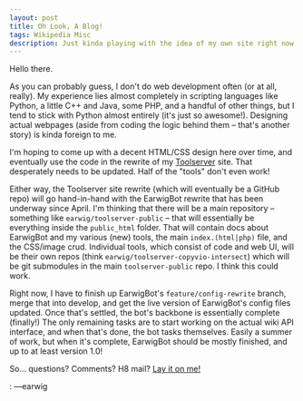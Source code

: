 ```yaml
---
layout: post
title: Oh Look, A Blog!
tags: Wikipedia Misc
description: Just kinda playing with the idea of my own site right now
---
```


Hello there.

As you can probably guess, I don't do web development often (or at all,
really). My experience lies almost completely in scripting languages like
Python, a little C++ and Java, some PHP, and a handful of other things, but I
tend to stick with Python almost entirely (it's just so awesome!). Designing
actual webpages (aside from coding the logic behind them &ndash; that's another
story) is kinda foreign to me.

I'm hoping to come up with a decent HTML/CSS design here over time, and
eventually use the code in the rewrite of my
[Toolserver](http://toolserver.org/~earwig) site. That desperately needs to be
updated. Half of the "tools" don't even work!

Either way, the Toolserver site rewrite (which will eventually be a GitHub
repo) will go hand-in-hand with the EarwigBot rewrite that has been underway
since April. I'm thinking that there will be a main repository &ndash;
something like `earwig/toolserver-public` &ndash; that will essentially be
everything inside the `public_html` folder. That will contain docs about
EarwigBot and my various (new) tools, the main `index.(html|php)` file, and the
CSS/image crud. Individual tools, which consist of code and web UI, will be
their own repos (think `earwig/toolserver-copyvio-intersect`) which will be git
submodules in the main `toolserver-public` repo. I think this could work.

Right now, I have to finish up EarwigBot's `feature/config-rewrite` branch,
merge that into develop, and get the live version of EarwigBot's config files
updated. Once that's settled, the bot's backbone is essentially complete
(finally!) The only remaining tasks are to start working on the actual wiki API
interface, and when that's done, the bot tasks themselves. Easily a summer of
work, but when it's complete, EarwigBot should be mostly finished, and up to at
least version 1.0!

So... questions? Comments? H8 mail? [Lay it on me!](mailto:ben.kurtovic@gmail.com)

: &mdash;earwig
